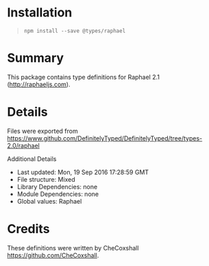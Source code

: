 # Installation
> `npm install --save @types/raphael`

# Summary
This package contains type definitions for Raphael 2.1 (http://raphaeljs.com).

# Details
Files were exported from https://www.github.com/DefinitelyTyped/DefinitelyTyped/tree/types-2.0/raphael

Additional Details
 * Last updated: Mon, 19 Sep 2016 17:28:59 GMT
 * File structure: Mixed
 * Library Dependencies: none
 * Module Dependencies: none
 * Global values: Raphael

# Credits
These definitions were written by CheCoxshall <https://github.com/CheCoxshall>.
